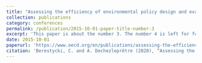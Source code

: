 ```yaml
---
title: "Assessing the efficiency of environmental policy design and evaluation: Results from a 2018 cross-country survey"
collection: publications
category: conferences
permalink: /publication/2015-10-01-paper-title-number-3
excerpt: 'This paper is about the number 3. The number 4 is left for future work.'
date: 2015-10-01
paperurl: 'https://www.oecd.org/en/publications/assessing-the-efficiency-of-environmental-policy-design-and-evaluation-results-from-a-2018-cross-country-survey_482f8fbe-en.html'
citation: 'Berestycki, C. and A. Dechezleprêtre (2020), “Assessing the efficiency of environmental policy design and evaluation: Results from a 2018 cross-country survey”, <i> OECD Economics Department Working Papers <i>, No. 1611, OECD Publishing, Paris, https://doi.org/10.1787/482f8fbe-en.'
---
```

